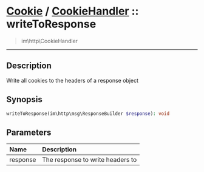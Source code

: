 # [Cookie](cookie.md) / [CookieHandler](cookie-CookieHandler.md) :: writeToResponse
 > im\http\CookieHandler
____

## Description
Write all cookies to the headers of a response object

## Synopsis
```php
writeToResponse(im\http\msg\ResponseBuilder $response): void
```

## Parameters
| Name | Description |
| :--- | :---------- |
| response | The response to write headers to |
